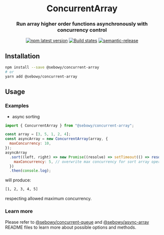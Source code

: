 <h1 align="center" style="border-bottom: none;">ConcurrentArray</h1>
<h3 align="center">Run array higher order functions asynchronously with concurrency control</h3>
<p align="center">
  <a href="https://www.npmjs.com/package/@sebowy/concurrent-array"><img alt="npm latest version" src="https://img.shields.io/npm/v/@sebowy/concurrent-array/latest.svg"></a>
  <a href="https://github.com/sebastianowy/concurrent-array/actions?query=workflow%3ATest+branch%3Amain"><img alt="Build states" src="https://github.com/sebastianowy/concurrent-array/workflows/Test/badge.svg"></a>
  <a href="https://github.com/semantic-release/semantic-release"><img alt="semantic-release" src="https://img.shields.io/badge/%20%20%F0%9F%93%A6%F0%9F%9A%80-semantic--release-e10079.svg"></a>
</p>

## Installation

```bash
npm install --save @sebowy/concurrent-array
# or
yarn add @sebowy/concurrent-array
```

## Usage

### Examples

- async sorting

```js
import { ConcurrentArray } from "@sebowy/concurrent-array";

const array = [3, 5, 1, 2, 4];
const asyncArray = new ConcurrentArray(array, {
  maxConcurrency: 10,
});
asyncArray
  .sort((left, right) => new Promise((resolve) => setTimeout(() => resolve(left - right), 1000)), {
    maxConcurrency: 5, // overwrite max concurrency for sort array operation
  })
  .then(console.log);
```

will produce:

```bash
[1, 2, 3, 4, 5]
```

respecting allowed maximum concurrency.

### Learn more

Please refer to [@sebowy/concurrent-queue](https://www.npmjs.com/package/@sebowy/concurrent-queue) and [@sebowy/async-array](https://www.npmjs.com/package/@sebowy/async-array) README files to learn more about possible options and methods.